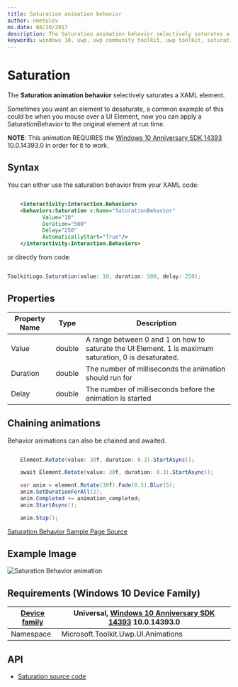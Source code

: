 ```yaml
---
title: Saturation animation behavior
author: nmetulev
ms.date: 08/20/2017
description: The Saturation animation behavior selectively saturates a XAML element.
keywords: windows 10, uwp, uwp community toolkit, uwp toolkit, saturation animation, saturation
---
```


# Saturation

The **Saturation animation behavior** selectively saturates a XAML element.

Sometimes you want an element to desaturate, a common example of this could be when you mouse over a UI Element, now you can apply a SaturationBehavior to the original element at run time. 

**NOTE**:  This animation REQUIRES the [Windows 10 Anniversary SDK 14393](https://blogs.windows.com/windowsexperience/2016/07/18/build14393/) 10.0.14393.0 in order for it to work.

## Syntax

You can either use the saturation behavior from your XAML code:

```xml

    <interactivity:Interaction.Behaviors>
    <behaviors:Saturation x:Name="SaturationBehavior" 
           Value="10" 
           Duration="500" 
           Delay="250" 
           AutomaticallyStart="True"/>
    </interactivity:Interaction.Behaviors>

```

or directly from code:

```csharp

ToolkitLogo.Saturation(value: 10, duration: 500, delay: 250);       

```

## Properties

| Property Name | Type | Description |
| --- | --- | --- |
| Value | double | A range between 0 and 1 on how to saturate the UI Element. 1 is maximum saturation, 0 is desaturated.  |
| Duration | double | The number of milliseconds the animation should run for |
| Delay | double | The number of milliseconds before the animation is started |

## Chaining animations

Behavior animations can also be chained and awaited.

```csharp

    Element.Rotate(value: 30f, duration: 0.3).StartAsync();

    await Element.Rotate(value: 30f, duration: 0.3).StartAsync();

    var anim = element.Rotate(30f).Fade(0.5).Blur(5);
    anim.SetDurationForAll(2);
    anim.Completed += animation_completed;
    anim.StartAsync();

    anim.Stop();

```

[Saturation Behavior Sample Page Source](https://github.com/Microsoft/UWPCommunityToolkit/tree/master/Microsoft.Toolkit.Uwp.SampleApp/SamplePages/Saturation)

## Example Image

![Saturation Behavior animation](../resources/images/Animations-Saturation.gif "Saturation Behavior")

## Requirements (Windows 10 Device Family)

| [Device family](http://go.microsoft.com/fwlink/p/?LinkID=526370) | Universal, [Windows 10 Anniversary SDK 14393](https://blogs.windows.com/windowsexperience/2016/07/18/build14393/) 10.0.14393.0 |
| --- | --- |
| Namespace | Microsoft.Toolkit.Uwp.UI.Animations |

## API

* [Saturation source code](https://github.com/Microsoft/UWPCommunityToolkit/blob/master/Microsoft.Toolkit.Uwp.UI.Animations/Behaviors/Saturation.cs)

